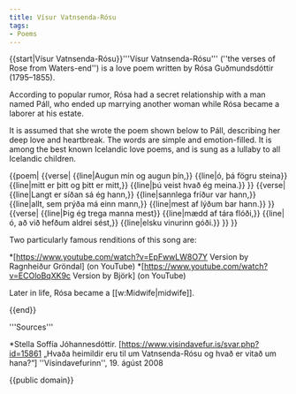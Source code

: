 ```yaml
---
title: Vísur Vatnsenda-Rósu
tags:
- Poems
---
```


<level level="c1"/>

{{start|Vísur Vatnsenda-Rósu}}'''Vísur Vatnsenda-Rósu''' (''the verses of Rose from Waters-end'') is a love poem written by Rósa Guðmundsdóttir (1795–1855).

According to popular rumor, Rósa had a secret relationship with a man named Páll, who ended up marrying another woman while Rósa became a laborer at his estate.

It is assumed that she wrote the poem shown below to Páll, describing her deep love and heartbreak. The words are simple and emotion-filled. It is among the best known Icelandic love poems, and is sung as a lullaby to all Icelandic children.  

{{poem|
{{verse|
{{line|Augun mín og augun þín,}}
{{line|ó, þá fögru steina}}
{{line|mitt er þitt og þitt er mitt,}}
{{line|þú veist hvað ég meina.}}
}}
{{verse|
{{line|Langt er síðan sá ég hann,}}
{{line|sannlega fríður var hann,}}
{{line|allt, sem prýða má <!-- stundum er "mátti" --> einn mann,}}
{{line|mest af lýðum bar hann.}}
}}
{{verse|
{{line|Þig ég trega manna mest}}
{{line|mædd af tára flóði,}}
{{line|ó, að við hefðum aldrei sést,}}
{{line|elsku vinurinn góði.}}
}}
}}

Two particularly famous renditions of this song are:

*[https://www.youtube.com/watch?v=EpFwwLW8O7Y Version by Ragnheiður Gröndal] (on YouTube)
*[https://www.youtube.com/watch?v=ECOloBqXK9c Version by Björk] (on YouTube)

Later in life, Rósa became a [[w:Midwife|midwife]].

{{end}}

<div class="notes">
'''Sources'''

*Stella Soffía Jóhannesdóttir. [https://www.visindavefur.is/svar.php?id=15861 „Hvaða heimildir eru til um Vatnsenda-Rósu og hvað er vitað um hana?“] ''Vísindavefurinn'', 19. ágúst 2008
</div>

{{public domain}}
